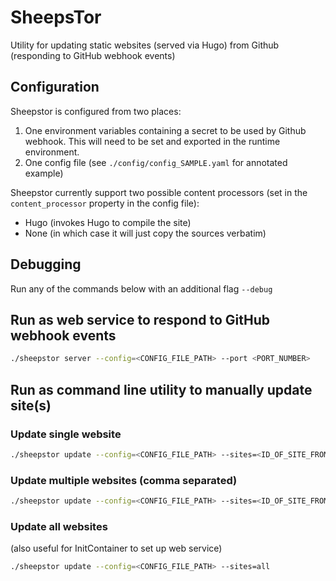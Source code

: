 # SheepsTor
Utility for updating static websites (served via Hugo) from Github (responding to GitHub webhook events)

## Configuration
Sheepstor is configured from two places:

1. One environment variables containing a secret to be used by Github webhook. This will need to be set and exported in the runtime environment.
2. One config file (see `./config/config_SAMPLE.yaml` for annotated example)

Sheepstor currently support two possible content processors (set in the `content_processor` property in the config file):
- Hugo (invokes Hugo to compile the site)
- None (in which case it will just copy the sources verbatim)

## Debugging
Run any of the commands below with an additional flag `--debug`


## Run as web service to respond to GitHub webhook events
```bash
./sheepstor server --config=<CONFIG_FILE_PATH> --port <PORT_NUMBER>
```

## Run as command line utility to manually update site(s)
### Update single website
```bash
./sheepstor update --config=<CONFIG_FILE_PATH> --sites=<ID_OF_SITE_FROM_CONFIG>
```

### Update multiple websites (comma separated)
```bash
./sheepstor update --config=<CONFIG_FILE_PATH> --sites=<ID_OF_SITE_FROM_CONFIG>,<ID_OF_ANOTHER_SITE_FROM_CONFIG>
```

### Update all websites
(also useful for InitContainer to set up web service)
```bash
./sheepstor update --config=<CONFIG_FILE_PATH> --sites=all
```
